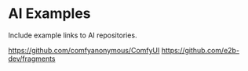 # AI Examples
Include example links to AI repositories.

https://github.com/comfyanonymous/ComfyUI
https://github.com/e2b-dev/fragments

